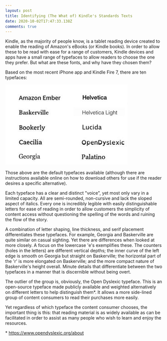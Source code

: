 ```yaml
---
layout: post
title: Identifying (The What of) Kindle's Standards Texts
date: 2020-10-02T17:47:33.138Z
comments: true
---
```

Kindle, as the majority of people know, is a tablet reading device created to enable the reading of Amazon's eBooks (or Kindle books). In order to allow these to be read with ease for a range of customers, Kindle devices and apps have a small range of typefaces to allow readers to choose the one they prefer. But what are these fonts, and why have they chosen them?

Based on the most recent iPhone app and Kindle Fire 7, there are ten typefaces:

![](../uploads/article2-known-kindlefonts.jpg "(Known) Kindle Fonts")

Those above are the default typefaces available (although there are instructions available online on how to download others for use if the reader desires a specific alternative).

Each typeface has a clear and distinct "voice", yet most only vary in a limited capacity. All are semi-rounded, non-cursive and lack the sloped aspect of italics. Every one is incredibly legible with easily distinguishable letters for ease of reading in order to allow customers the simplicity of content access without questioning the spelling of the words and ruining the flow of the story.

A combination of letter shaping, line thickness, and serif placement differentiates these typefaces. For example, Georgia and Baskerville are quite similar on casual sighting. Yet there are differences when looked at more closely. A focus on the lowercase 'e's exemplifies these. The counters (holes in the letters) are different vertical depths; the inner curve of the left edge is smooth on Georgia but straight on Baskerville; the horizontal part of the 'r' is more elongated on Baskerville; and the more compact nature of Baskerville's height overall. Minute details that differentiate between the two typefaces in a manner that is discernible without being overt.

The outlier of the group is, obviously, the Open Dyslexic typeface. This is an open-source typeface made publicly available and weighted alternatively on different letters to help distinguish them*. It allows a more side-lined group of content consumers to read their purchases more easily.

Yet regardless of which typeface the content consumer chooses, the important thing is this: that reading material is as widely available as can be facilitated in order to assist as many people who wish to learn and enjoy the resources.







\* https://www.opendyslexic.org/about